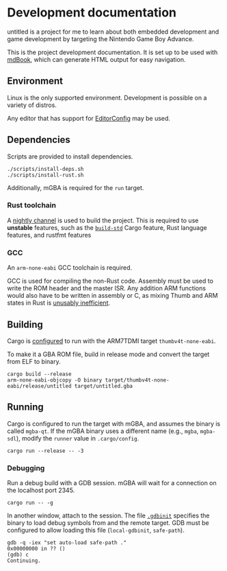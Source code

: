 # Development documentation

untitled is a project for me to learn about both embedded development and game
development by targeting the Nintendo Game Boy Advance.

This is the project development documentation. It is set up to be used with
[mdBook], which can generate HTML output for easy navigation.

## Environment

Linux is the only supported environment. Development is possible on a variety
of distros.

Any editor that has support for [EditorConfig] may be used.

## Dependencies

Scripts are provided to install dependencies.

```
./scripts/install-deps.sh
./scripts/install-rust.sh
```

Additionally, mGBA is required for the `run` target.

### Rust toolchain

A [nightly channel][channels] is used to build the project. This is required to
use **unstable** features, such as the [`build-std`] Cargo feature, Rust
language features, and rustfmt features

### GCC

An `arm-none-eabi` GCC toolchain is required.

GCC is used for compiling the non-Rust code. Assembly must be used to write the
ROM header and the master ISR. Any addition ARM functions would also have to be
written in assembly or C, as mixing Thumb and ARM states in Rust is
[unusably inefficient][instruction_set].

## Building

Cargo is [configured][cargo-config] to run with the ARM7TDMI target
`thumbv4t-none-eabi`.

To make it a GBA ROM file, build in release mode and convert the target from
ELF to binary.

```
cargo build --release
arm-none-eabi-objcopy -O binary target/thumbv4t-none-eabi/release/untitled target/untitled.gba
```

## Running

Cargo is configured to run the target with mGBA, and assumes the binary is
called `mgba-qt`. If the mGBA binary uses a different name (e.g., `mgba`,
`mgba-sdl`), modify the `runner` value in `.cargo/config`.

```
cargo run --release -- -3
```

### Debugging

Run a debug build with a GDB session. mGBA will wait for a connection on the
localhost port 2345.

```
cargo run -- -g
```

In another window, attach to the session. The file [`.gdbinit`][gdbinit]
specifies the binary to load debug symbols from and the remote target. GDB must
be configured to allow loading this file (`local-gdbinit`, `safe-path`).

```
gdb -q -iex "set auto-load safe-path ."
0x00000000 in ?? ()
(gdb) c
Continuing.
```


[EditorConfig]: https://editorconfig.org/
[Rust]: https://www.rust-lang.org/
[`build-std`]: https://doc.rust-lang.org/cargo/reference/unstable.html#build-std
[cargo-config]: https://doc.rust-lang.org/cargo/reference/config.html
[channels]: https://rust-lang.github.io/rustup/concepts/channels.html
[devkitARM]: https://devkitpro.org/wiki/Getting_Started
[gdbinit]: https://sourceware.org/gdb/onlinedocs/gdb/gdbinit-man.html
[instruction_set]: https://github.com/rust-lang/rust/issues/74727
[mGBA]: https://mgba.io/
[mdBook]: https://github.com/rust-lang/mdBook
